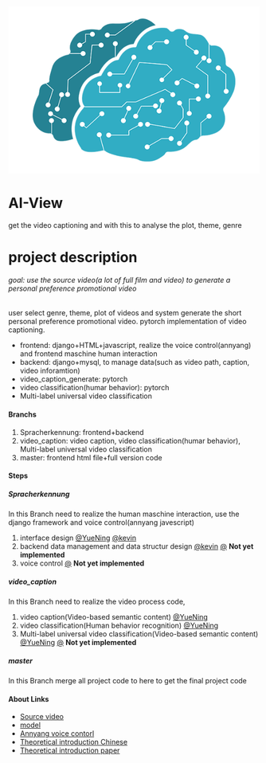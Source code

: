 ![d](icon.png)

# AI-View
get the video captioning and with this to analyse the plot, theme, genre

# project description
###### goal: use the source video(a lot of full film and video) to generate a personal preference promotional video

user select genre, theme, plot of videos and system generate the short personal preference promotional video. pytorch implementation of video captioning.

- frontend: django+HTML+javascript, realize the voice control(annyang) and frontend maschine human interaction
- backend: django+mysql, to manage data(such as video path, caption, video inforamtion)
- video_caption_generate: pytorch
- video classification(humar behavior): pytorch
- Multi-label universal video classification

#### Branchs
1. Spracherkennung: frontend+backend
2. video_caption: video caption, video classification(humar behavior), Multi-label universal video classification
3. master: frontend html file+full version code

#### Steps
##### Spracherkennung

In this Branch need to realize the human maschine interaction, use the django framework and voice control(annyang javescript)

1. interface design [@YueNing](https://github.com/YueNing/AI_View/tree/Spracherkennung/mk/frontend/templates/frontend) [@kevin](https://github.com/datadrivennarratives/AI_View/blob/master/html.zip)
2. backend data management and data structur design [@kevin](https://github.com/datadrivennarratives/AI_View/blob/master/mk/backend/models.py) [@]() **Not yet implemented**
3. voice control [@]() **Not yet implemented**

##### video_caption

In this Branch need to realize the video process code, 

1. video caption(Video-based semantic content) [@YueNing](https://github.com/YueNing/AI_View/tree/video_caption)
2. video classification(Human behavior recognition) [@YueNing](https://github.com/YueNing/AI_View/tree/video_caption/video-classification-3d-cnn-pytorch)
3. Multi-label universal video classification(Video-based semantic content) [@YueNing]() [@]() **Not yet implemented**

##### master

In this Branch merge all project code to here to get the final project code
 
#### About Links
- [Source video](https://drive.google.com/open?id=1f0A1u-ZpN7s1yFLTOn5KY38Bt8bnA1dY)
- [model](https://drive.google.com/open?id=1FnGXdHplAPNQldmDXp2p33qEQF_tCDHK)
- [Annyang voice contorl](https://github.com/TalAter/annyang)
- [Theoretical introduction Chinese](https://zhuanlan.zhihu.com/p/28179049)
- [Theoretical introduction paper](https://arxiv.org/pdf/1609.06782.pdf)